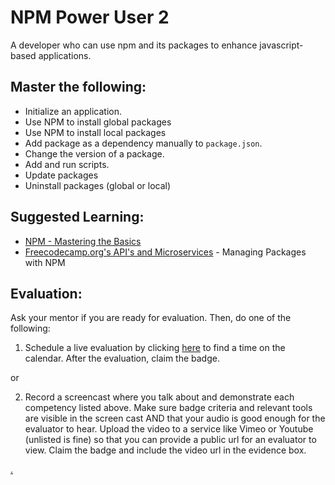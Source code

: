 # NPM Power User 2

A developer who can use npm and its packages to enhance javascript-based applications.

## Master the following:
* Initialize an application.
* Use NPM to install global packages
* Use NPM to install local packages
* Add package as a dependency manually to `package.json`.
* Change the version of a package.
* Add and run scripts.
* Update packages
* Uninstall packages (global or local)

## Suggested Learning:
* [NPM - Mastering the Basics](https://www.udemy.com/course/npm-mastering-the-basics/)
* [Freecodecamp.org's API's and Microservices](https://www.freecodecamp.org/learn) - Managing Packages with NPM

## Evaluation:

Ask your mentor if you are ready for evaluation. Then, do one of the following:

1. Schedule a live evaluation by clicking [here](https://calendly.com/codex-evaluations/3?a1=NPM%20Power%20User%202&a2=5e0fa95f46e0fb002739c82e) to find a time on the calendar. After the evaluation, claim the badge.

or

2. Record a screencast where you talk about and demonstrate each competency listed above. Make sure badge criteria and relevant tools are visible in the screen cast AND that your audio is good enough for the evaluator to hear. Upload the video to a service like Vimeo or Youtube (unlisted is fine) so that you can provide a public url for an evaluator to view. Claim the badge and include the video url in the evidence box.

[.](level-4)